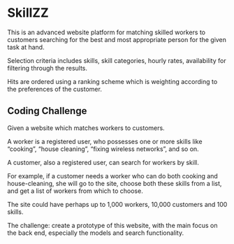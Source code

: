 # SkillZZ

This is an advanced website platform for matching skilled workers to customers searching for the best and most appropriate person for the given task at hand.

Selection criteria includes skills, skill categories, hourly rates, availability for filtering through the results.

Hits are ordered using a ranking scheme which is weighting according to the preferences of the customer.

## Coding Challenge

Given a website which matches workers to customers. 

A worker is a registered user, who possesses one or more skills like “cooking”, “house cleaning”, “fixing wireless networks”, and so on. 

A customer, also a registered user, can search for workers by skill.

For example, if a customer needs a worker who can do both cooking and house-cleaning, she will go to the site, choose both these skills from a list, and get a list of workers from which to choose.

The site could have perhaps up to 1,000 workers, 10,000 customers and 100 skills.

The challenge: create a prototype of this website, with the main focus on the back end, especially the models and search functionality.
